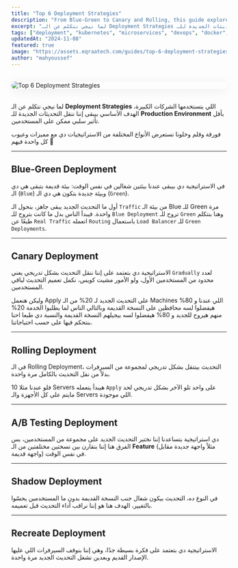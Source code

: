 ```yaml
---
title: "Top 6 Deployment Strategies"
description: "From Blue-Green to Canary and Rolling, this guide explores six essential deployment strategies, highlighting how they work, when to use them, and how they reduce risk during software releases."
excerpt: "لما نيجي نتكلم عن الـ Deployment Strategies اللي بتستخدمها الشركات الكبيرة، الهدف الأساسي بيبقى إننا ننقل التحديثات الجديدة للـ Production Environment بأقل تأثير سلبي ممكن على المستخدمين."
tags: ["deployment", "kubernetes", "microservices", "devops", "docker", "canary", "blue-green", "A/B"]
updatedAt: "2024-11-08"
featured: true
image: "https://assets.eqraatech.com/guides/top-6-deployment-strategies.png"
author: "mahyoussef"
---
```


<img src="https://assets.eqraatech.com/guides/top-6-deployment-strategies.png" alt="Top 6 Deployment Strategies" ondragstart="return false;" oncontextmenu="return false;" style="display: block; margin: 2rem auto; border-radius: 1rem; box-shadow: 0 4px 24px 0 rgba(0,0,0,0.08);" />

لما نيجي نتكلم عن الـ **Deployment Strategies** اللي بتستخدمها الشركات الكبيرة، الهدف الأساسي بيبقى إننا ننقل التحديثات الجديدة للـ **Production Environment** بأقل تأثير سلبي ممكن على المستخدمين.

فورقة وقلم وخلونا نستعرض الأنواع المختلفة من الاستراتيجيات دي مع مميزات وعيوب كل واحدة فيهم 🚀

---

## Blue-Green Deployment

في الاستراتيجية دي بيبقى عندنا بيئتين شغالين في نفس الوقت: بيئة قديمة بتبقى هي دي الـ (`Blue`) وبيئة جديدة بتكون هي دي الـ (`Green`).

أول ما التحديث الجديد يبقى جاهز، بنحول الـ `Traffic` من بيئة الـ Blue للـ Green مرة واحدة. فيبدأ الناس بدل ما كانت بتروح للـ `Blue Deployment` تروح للـ `Green` وهنا بنتكلم طبعًا عن `Real Traffic` اتعمله `Routing` باستعمال `Load Balancer` للـ `Green Deployments`.

---

## Canary Deployment

الاستراتيجية دي بتعتمد على إننا ننقل التحديث بشكل تدريجي يعني `Gradually` لعدد محدود من المستخدمين الأول، ولو الأمور مشيت كويس، نكمل تعميم التحديث لباقي المستخدمين.

وليكن هنعمل Apply على التحديث الجديد لـ 20% من الـ Machines اللي عندنا و 80% هيفضلوا لسه محافظين على النسخة القديمة وبالتالي الناس لما يطلبوا الخدمة 20% منهم هيروح للجديد و 80% هيفضلوا لسه بيجيلهم النسخة القديمة والنسبة دي طبعا احنا بنتحكم فيها على حسب احتياجاتنا.

---

## Rolling Deployment

في الـ Rolling Deployment، التحديث بيتنقل بشكل تدريجي لمجموعة من السيرفرات بدلاً من نقل التحديث بالكامل مرة واحدة.

فلو عندنا مثلا 10 Servers هيبدأ يتعمله `Apply` على واحد تلو الآخر بشكل تدريجي لحد مايتم على كل الأجهزة والـ Servers اللي موجودة.

---

## A/B Testing Deployment

دي استراتيجية بتساعدنا إننا نختبر التحديث الجديد على مجموعة من المستخدمين، بس الفرق هنا إننا بنقارن بين نسختين مختلفتين من الـ **Feature** (مثلاً واجهة جديدة مقابل واجهة قديمة) في نفس الوقت.

---

## Shadow Deployment

في النوع ده، التحديث بيكون شغال جنب النسخة القديمة بدون ما المستخدمين يحسّوا بالتغيير، الهدف هنا هو إننا نراقب أداء التحديث قبل تعميمه.

---

## Recreate Deployment

الاستراتيجية دي بتعتمد على فكرة بسيطة جدًا، وهي إننا بنوقف السيرفرات اللي عليها الإصدار القديم وبعدين نشغل التحديث الجديد مرة واحدة.